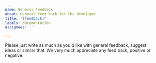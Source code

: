 ```yaml
---
name: General Feedback
about: General feed back for the developer
title: "[feedback]"
labels: documentation
assignees: ''

---
```


Please just write as much as you'd like with general feedback, suggest ideas or similar that. 
We very much appreciate any feed back, positive or negative.
